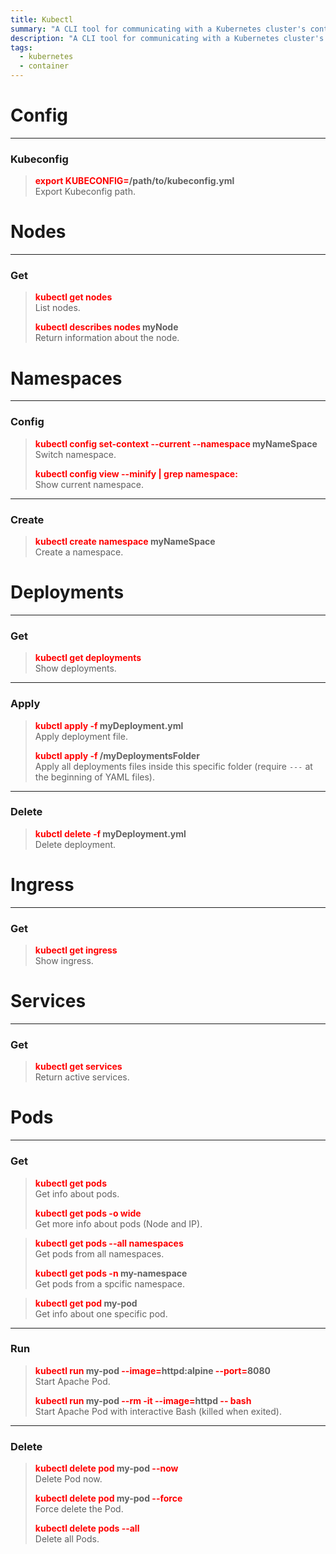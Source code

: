 ```yaml
---
title: Kubectl
summary: "A CLI tool for communicating with a Kubernetes cluster's control plane."
description: "A CLI tool for communicating with a Kubernetes cluster's control plane."
tags:
  - kubernetes
  - container
---
```


# Config

---

### Kubeconfig


 > 
 > **<font color=red>export KUBECONFIG=</font>/path/to/kubeconfig.yml**</br>
 > Export Kubeconfig path.

# Nodes

---

### Get


 > 
 > **<font color=red>kubectl get nodes</font>**</br>
 > List nodes.
 > 
 > **<font color=red>kubectl describes nodes</font> myNode**</br>
 > Return information about the node.

# Namespaces

---

### Config


 > 
 > **<font color=red>kubectl config set-context --current --namespace</font> myNameSpace**</br>
 > Switch namespace.
 > 
 > **<font color=red>kubectl config view --minify | grep namespace:</font>**</br>
 > Show current namespace.

---

### Create


 > 
 > **<font color=red>kubectl create namespace</font> myNameSpace**</br>
 > Create a namespace.

# Deployments

---

### Get


 > 
 > **<font color=red>kubectl get deployments</font>**</br>
 > Show deployments.

---

### Apply


 > 
 > **<font color=red>kubctl apply -f</font> myDeployment.yml**</br>
 > Apply deployment file.
 > 
 > **<font color=red>kubctl apply -f</font> /myDeploymentsFolder**</br>
 > Apply all deployments files inside this specific folder (require `---` at the beginning of YAML files).

---

### Delete


 > 
 > **<font color=red>kubctl delete -f</font> myDeployment.yml**</br>
 > Delete deployment.

# Ingress

---

### Get


 > 
 > **<font color=red>kubectl get ingress</font>**</br>
 > Show ingress.

# Services

---

### Get


 > 
 > **<font color=red>kubectl get services</font>**</br>
 > Return active services.

# Pods

---

### Get


 > 
 > **<font color=red>kubectl get pods</font>**</br>
 > Get info about pods.
 > 
 > **<font color=red>kubectl get pods -o wide</font>**</br>
 > Get more info about pods (Node and IP).

 > 
 > **<font color=red>kubectl get pods --all namespaces</font>**</br>
 > Get pods from all namespaces.
 > 
 > **<font color=red>kubectl get pods -n</font> my-namespace**</br>
 > Get pods from a spcific namespace.

 > 
 > **<font color=red>kubectl get pod</font> my-pod**</br>
 > Get info about one specific pod.

---

### Run


 > 
 > **<font color=red>kubectl run</font> my-pod <font color=red>--image=</font>httpd:alpine <font color=red>--port=</font>8080**</br>
 > Start Apache Pod.
 > 
 > **<font color=red>kubectl run</font> my-pod <font color=red>--rm -it --image=</font>httpd <font color=red>-- bash</font>**</br>
 > Start Apache Pod with interactive Bash (killed when exited).

---

### Delete


 > 
 > **<font color=red>kubectl delete pod</font> my-pod  <font color=red>--now</font>**</br>
 > Delete Pod now.
 > 
 > **<font color=red>kubectl delete pod</font> my-pod <font color=red>--force</font>**</br>
 > Force delete the Pod.
 > 
 > **<font color=red>kubectl delete pods --all</font>**</br>
 > Delete all Pods.
